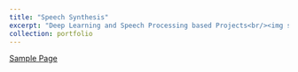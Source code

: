 ```yaml
---
title: "Speech Synthesis"
excerpt: "Deep Learning and Speech Processing based Projects<br/><img src='/Users/jaeyoungshin/Desktop/icassp2025/emotion_module.png'>"
collection: portfolio
---
```


[Sample Page](https://www.notion.so/2023_TTS-1-87fdd1d754da49a8831e284f979a6d6d?pvs=4)
